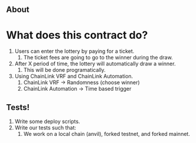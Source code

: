 ## About
# What does this contract do?

1. Users can enter the lottery by paying for a ticket.
    1. The ticket fees are going to go to the winner during the draw.
2. After X period of time, the lottery will automatically draw a winner. 
    1. This will be done programatically.
3. Using ChainLink VRF and ChainLink Automation.
    1. ChainLink VRF -> Randomness (choose winner)
    2. ChainLink Automation -> Time based trigger

## Tests!
1. Write some deploy scripts.
2. Write our tests such that:
    1. We work on a local chain (anvil), forked testnet, and forked mainnet.